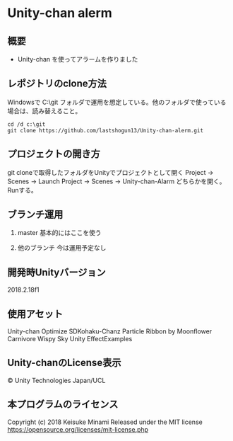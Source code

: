 # Unity-chan alerm

## 概要

* Unity-chan を使ってアラームを作りました

## レポジトリのclone方法

Windowsで C:\git フォルダで運用を想定している。他のフォルダで使っている場合は、読み替えること。

    cd /d c:\git
    git clone https://github.com/lastshogun13/Unity-chan-alerm.git

## プロジェクトの開き方

git cloneで取得したフォルダをUnityでプロジェクトとして開く
Project -> Scenes -> Launch
Project -> Scenes -> Unity-chan-Alarm
どちらかを開く。　Runする。


## ブランチ運用

1. master
基本的にはここを使う

2. 他のブランチ
今は運用予定なし

## 開発時Unityバージョン
2018.2.18f1

## 使用アセット

Unity-chan
Optimize SDKohaku-Chanz
Particle Ribbon by Moonflower Carnivore
Wispy Sky
Unity EffectExamples

## Unity-chanのLicense表示

© Unity Technologies Japan/UCL

## 本プログラムのライセンス

Copyright (c) 2018 Keisuke Minami
Released under the MIT license
https://opensource.org/licenses/mit-license.php
